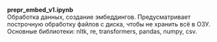 **prepr_embed_v1.ipynb** <br>Обработка данных, создание эмбеддингов. Предусматривает построчную обработку файлов с диска, чтобы не хранить всё в ОЗУ. Основные библиотеки: nltk, re, transformers, pandas, numpy, csv.<br/>
